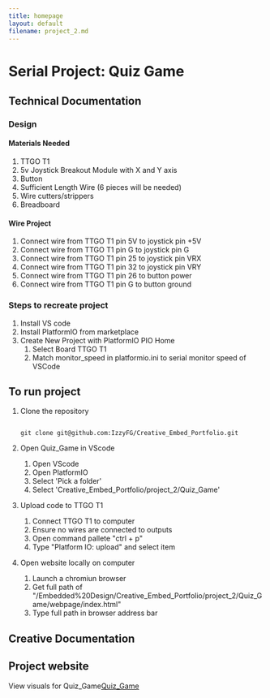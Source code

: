 ```yaml
---
title: homepage
layout: default
filename: project_2.md
--- 
```


# Serial Project: Quiz Game

## Technical Documentation

### Design

#### Materials Needed

1. TTGO T1
2. 5v Joystick Breakout Module with X and Y axis
3. Button
4. Sufficient Length Wire (6 pieces will be needed)
5. Wire cutters/strippers
6. Breadboard

#### Wire Project 

1. Connect wire from TTGO T1 pin 5V to joystick pin  +5V
2. Connect wire from TTGO T1 pin G to joystick pin  G
3. Connect wire from TTGO T1 pin 25 to joystick pin VRX
4. Connect wire from TTGO T1 pin 32 to joystick pin VRY
5. Connect wire from TTGO T1 pin 26 to button power
6. Connect wire from TTGO T1 pin G to button ground

### Steps to recreate project

1. Install VS code
2. Install PlatformIO from marketplace
3. Create New Project with PlatformIO PIO Home
    1. Select Board TTGO T1
    2. Match monitor_speed in platformio.ini to serial monitor speed of VSCode

## To run project

1. Clone the repository

    ```console

    git clone git@github.com:IzzyFG/Creative_Embed_Portfolio.git

    ```

2. Open Quiz_Game in VScode
    1. Open VScode
    2. Open PlatformIO
    3. Select 'Pick a folder'
    4. Select 'Creative_Embed_Portfolio/project_2/Quiz_Game'

3. Upload code to TTGO T1
    1. Connect TTGO T1 to computer
    2. Ensure no wires are connected to outputs
    3. Open command pallete "ctrl + p"
    4. Type "Platform IO: upload" and select item

4. Open website locally on computer
    1. Launch a chromiun browser
    2. Get full path of "/Embedded%20Design/Creative_Embed_Portfolio/project_2/Quiz_Game/webpage/index.html"
    3. Type full path in browser address bar

## Creative Documentation

## Project website

View visuals for Quiz_Game[Quiz_Game](./Quiz_Game/)
